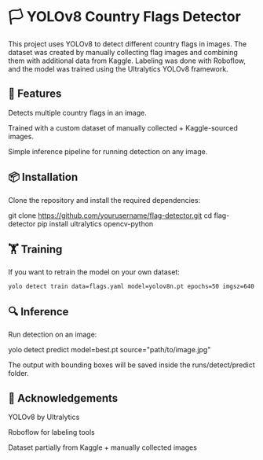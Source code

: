# 🏳️ YOLOv8 Country Flags Detector

This project uses YOLOv8 to detect different country flags in images. The dataset was created by manually collecting flag images and combining them with additional data from Kaggle. Labeling was done with Roboflow, and the model was trained using the Ultralytics YOLOv8 framework.

## 🚀 Features

Detects multiple country flags in an image.

Trained with a custom dataset of manually collected + Kaggle-sourced images.

Simple inference pipeline for running detection on any image.

## 📦 Installation

Clone the repository and install the required dependencies:

git clone https://github.com/yourusername/flag-detector.git
cd flag-detector
pip install ultralytics opencv-python

## 🏋️ Training

If you want to retrain the model on your own dataset:

```yolo detect train data=flags.yaml model=yolov8n.pt epochs=50 imgsz=640```

## 🔍 Inference

Run detection on an image:

yolo detect predict model=best.pt source="path/to/image.jpg"


The output with bounding boxes will be saved inside the runs/detect/predict folder.

## 📖 Acknowledgements

YOLOv8 by Ultralytics

Roboflow for labeling tools

Dataset partially from Kaggle + manually collected images
